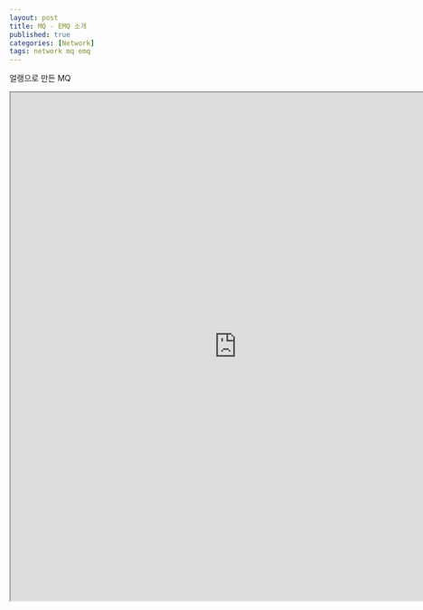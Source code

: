 ```yaml
---
layout: post
title: MQ - EMQ 소개
published: true
categories: [Network]
tags: network mq emq
---
```

얼랭으로 만든 MQ  
  
<iframe width="800" height="900" src="https://docs.google.com/document/d/e/2PACX-1vR1PGwm-gK2eQrikedDyNMdeb4XWX5cfV1-WMJcZn38gKigHvK6EFa22L2mgnRiHg8Q7HQX74cJbiMq/pub?embedded=true"></iframe>  
  
